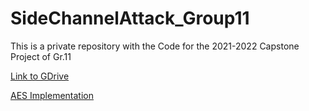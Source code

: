 # SideChannelAttack_Group11

This is a private repository with the Code for the 2021-2022 Capstone Project of Gr.11

[Link to GDrive](https://drive.google.com/drive/folders/10uhpd2tUgA8w4LfrOEBV-0jksmIIdqTX?usp=sharing)

[AES Implementation](https://github.com/boppreh/aes/blob/master/aes.py)

